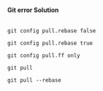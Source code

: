
####  Git error Solution
```

git config pull.rebase false

git config pull.rebase true

git config pull.ff only

git pull

git pull --rebase

```